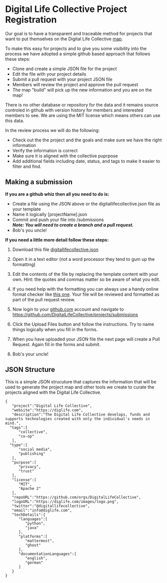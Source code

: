 # Digital Life Collective Project Registration

Our goal is to have a transparent and traceable method for projects that want to put themselves on the Digital Life Collective [map](https://kumu.io/DigitalLife/digital-life-collective). 

To make this easy for projects and to give you some visibility into the process we have adopted a simple github based approach that follows these steps:

 * Clone and create a simple JSON file for the project
 * Edit the file with your project details
 * Submit a pull request with your project JSON file
 * Members will review the project and approve the pull request
 * The map "build" will pick up the new information and you are on the map!


There is no other database or repository for the data and it remains source controled in github with version history for members and interested members to see. We are using the MIT license which means others can use this data.

In the review process we will do the following:

 * Check out the the project and the goals and make sure we have the right information
 * Verify the information is correct
 * Make sure it is aligned with the collective puprpose
 * Add additional fields including date, status, and tags to make it easier to filter and find.

## Making a submission

**If you are a github whiz then all you need to do is:**

* Create a file using the JSON above or the digitallifecollective.json file as your template
* Name it logically [projectName].json
* Commit and push your file into /submissions  
  ***Note: You will need to create a branch and a pull request.***
* Bob's you uncle!

**If  you need a little more detail follow these steps:**

1. Download this file [digitallifecollective.json ](https://github.com/ppbpdx/digi/blob/master/digitallifecollective.json)


2. Open it in a text editor (not a word processor they tend to gum up the formatting)


3. Edit the contents of the file by replacing the template content with your own. Hint: the quotes and commas matter so be aware of what you edit.


4. If you need help with the formatting you can always use a handy online format checker like [this one](https://jsonformatter.curiousconcept.com/). Your file will be reviewed and formatted as part of the pull request review.


5. Now login to your [github.com](https://github.com) account and navigate to https://github.com/DigitalLifeCollective/projects/submissions 


6. Click the Upload Files button and follow the instructions. Try to name things logically when you fill in the forms.


7. When you have uploaded your JSON file the next page will create a Pull Request. Again fill in the forms and submit. 


8. Bob's your uncle!



## JSON Structure
This is a simple JSON strucuture that captures the information that will be used to generate the project map and other tools we create to curate the projects aligned with the Digital Life Collective.


```
{
   "project":"Digital Life Collective",
   "website":"https://diglife.com",
   "description":"The Digital Life Collective develops, funds and supports technologies created with only the individual's needs in mind.",
  "tags":[
      "collective",
      "co-op"
   ],
  "type":[
      "social media",
      "publishing"
   ],
   "purpose":[
      "privacy",
      "trust"
   ],
   "license":[
      "MIT",
      "Apache 2"
   ],
   "repoURL":"https://github.com/orgs/DigitalLifeCollective",
   "logoURL":"https://diglife.com/images/logo.png",
   "twitter":"@digitallifecollective",
   "email":"info@diglife.com",
   "techDetails":{
      "languages":[
         "python",
         "java"
      ],
      "platforms":[
         "mattermost",
         "ghost"
      ],
      "documentationLanguages":[
         "english",
         "german"
      ]
   }
}
```

